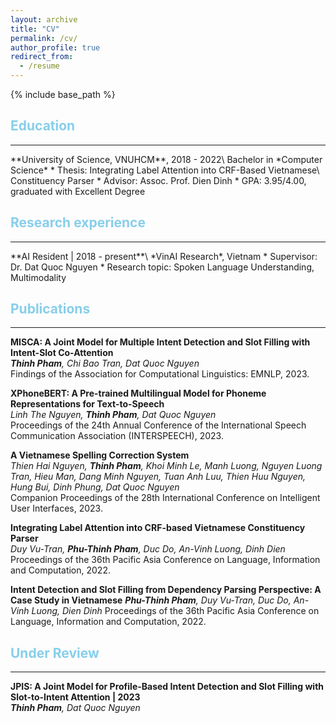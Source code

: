 ```yaml
---
layout: archive
title: "CV"
permalink: /cv/
author_profile: true
redirect_from:
  - /resume
---
```


{% include base_path %}

<h2 style="color:#87CEEB">Education</h2>
<hr>
**University of Science, VNUHCM**, 2018 - 2022\
Bachelor in *Computer Science*
* Thesis: Integrating Label Attention into CRF-Based Vietnamese\
Constituency Parser
* Advisor: Assoc. Prof. Dien Dinh
* GPA: 3.95/4.00, graduated with Excellent Degree

<h2 style="color:#87CEEB">Research experience</h2>
<hr>
**AI Resident | 2018 - present**\
*VinAI Research*, Vietnam
* Supervisor: Dr. Dat Quoc Nguyen
* Research topic: Spoken Language Understanding, Multimodality

<h2 style="color:#87CEEB">Publications</h2>
<hr>

**MISCA: A Joint Model for Multiple Intent Detection and Slot Filling with Intent-Slot Co-Attention**   
*__Thinh Pham__, Chi Bao Tran, Dat Quoc Nguyen*   
Findings of the Association for Computational Linguistics: EMNLP, 2023.   

**XPhoneBERT: A Pre-trained Multilingual Model for Phoneme Representations for Text-to-Speech**   
*Linh The Nguyen, __Thinh Pham__, Dat Quoc Nguyen*   
Proceedings of the 24th Annual Conference of the International Speech Communication Association (INTERSPEECH), 2023.

**A Vietnamese Spelling Correction System**   
*Thien Hai Nguyen, __Thinh Pham__, Khoi Minh Le, Manh Luong, Nguyen Luong Tran, Hieu Man, Dang Minh Nguyen, Tuan Anh Luu, Thien Huu Nguyen, Hung Bui, Dinh Phung, Dat Quoc Nguyen*   
Companion Proceedings of the 28th International Conference on Intelligent User Interfaces, 2023.

**Integrating Label Attention into CRF-based Vietnamese Constituency Parser**   
*Duy Vu-Tran, __Phu-Thinh Pham__, Duc Do, An-Vinh Luong, Dinh Dien*   
Proceedings of the 36th Pacific Asia Conference on Language, Information and Computation, 2022.

**Intent Detection and Slot Filling from Dependency Parsing Perspective: A Case Study in Vietnamese**
*__Phu-Thinh Pham__, Duy Vu-Tran, Duc Do, An-Vinh Luong, Dien Dinh*
Proceedings of the 36th Pacific Asia Conference on Language, Information and Computation, 2022.
<!-- Preprints
====== -->
<h2 style="color:#87CEEB">Under Review</h2>
<hr>

**JPIS: A Joint Model for Profile-Based Intent Detection and Slot Filling with Slot-to-Intent Attention | 2023**   
*__Thinh Pham__, Dat Quoc Nguyen*
  
<!-- Talks
======
  <ul>{% for post in site.talks %}
    {% include archive-single-talk-cv.html %}
  {% endfor %}</ul> -->
  
<!-- Service and leadership
======
* Currently signed in to 43 different slack teams -->
